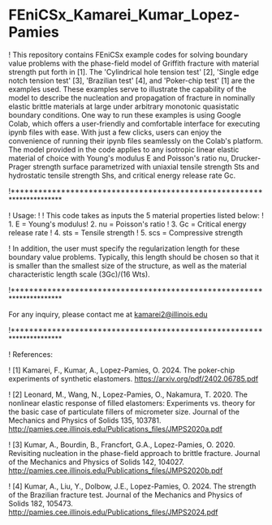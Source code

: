 # FEniCSx_Kamarei_Kumar_Lopez-Pamies
! This repository contains FEniCSx example codes for solving boundary value problems with the phase-field model of Griffith fracture with material strength put forth in [1]. The 'Cylindrical hole tension test' [2], 'Single edge notch tension test' [3], 'Brazilian test' [4], and 'Poker-chip test' [1] are the examples used. These examples serve to illustrate the capability of the model to describe the nucleation and propagation of fracture in nominally elastic brittle materials at large under arbitrary monotonic quasistatic boundary conditions. One way to run these examples is using Google Colab, which offers a user-friendly and comfortable interface for executing ipynb files with ease. With just a few clicks, users can enjoy the convenience of running their ipynb files seamlessly on the Colab's platform. The model provided in the code applies to any isotropic linear elastic material of choice with Young's modulus E and Poisson's ratio nu, Drucker-Prager strength surface parametrized with uniaxial tensile strength Sts and hydrostatic tensile strength Shs, and critical energy release rate Gc.

!********************************************************************** 

! Usage: ! ! This code takes as inputs the 5 material properties listed below: ! 1. E = Young's modulus! 2. nu = Poisson's ratio ! 3. Gc = Critical energy release rate ! 4. sts = Tensile strength ! 5. scs = Compressive strength

! In addition, the user must specify the regularization length for these boundary value problems. Typically, this length should be chosen so that it is smaller than the smallest size of the structure, as well as the material characteristic length scale (3Gc)/(16 Wts).


!********************************************************************** 

For any inquiry, please contact me at kamarei2@illinois.edu

!********************************************************************** 

! References:

! [1] Kamarei, F., Kumar, A., Lopez-Pamies, O. 2024. The poker-chip experiments of synthetic elastomers. https://arxiv.org/pdf/2402.06785.pdf

! [2] Leonard, M., Wang, N., Lopez-Pamies, O., Nakamura, T. 2020. The nonlinear elastic response of filled elastomers: Experiments vs. theory for the basic case of particulate fillers of micrometer size. Journal of the Mechanics and Physics of Solids 135, 103781. http://pamies.cee.illinois.edu/Publications_files/JMPS2020a.pdf

! [3] Kumar, A., Bourdin, B., Francfort, G.A., Lopez-Pamies, O. 2020. Revisiting nucleation in the phase-field approach to brittle fracture. Journal of the Mechanics and Physics of Solids 142, 104027. http://pamies.cee.illinois.edu/Publications_files/JMPS2020b.pdf

! [4] Kumar, A., Liu, Y., Dolbow, J.E., Lopez-Pamies, O. 2024. The strength of the Brazilian fracture test. Journal of the Mechanics and Physics of Solids 182, 105473. http://pamies.cee.illinois.edu/Publications_files/JMPS2024.pdf
